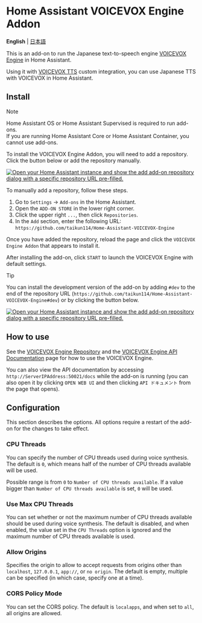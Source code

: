 # Home Assistant VOICEVOX Engine Addon
**English** | [日本語](https://github.com/taikun114/Home-Assistant-VOICEVOX-Engine/blob/main/docs/DOCS-ja.md)

This is an add-on to run the Japanese text-to-speech engine [VOICEVOX Engine](https://github.com/VOICEVOX/voicevox_engine) in Home Assistant.

Using it with [VOICEVOX TTS](https://github.com/taikun114/VOICEVOX-TTS-for-Home-Assistant) custom integration, you can use Japanese TTS with VOICEVOX in Home Assistant.


## Install
>[!NOTE]
> Home Assistant OS or Home Assistant Supervised is required to run add-ons.\
> If you are running Home Assistant Core or Home Assistant Container, you cannot use add-ons.

To install the VOICEVOX Engine Addon, you will need to add a repository. Click the button below or add the repository manually.

[![Open your Home Assistant instance and show the add add-on repository dialog with a specific repository URL pre-filled.](https://my.home-assistant.io/badges/supervisor_add_addon_repository.svg)](https://my.home-assistant.io/redirect/supervisor_add_addon_repository/?repository_url=https%3A%2F%2Fgithub.com%2Ftaikun114%2FHome-Assistant-VOICEVOX-Engine)

To manually add a repository, follow these steps.
1. Go to `Settings` → `Add-ons` in the Home Assistant.
2. Open the `ADD-ON STORE` in the lower right corner.
3. Click the upper right `...`, then click `Repositories`.
4. In the `Add` section, enter the following URL:\
   `https://github.com/taikun114/Home-Assistant-VOICEVOX-Engine`

Once you have added the repository, reload the page and click the `VOICEVOX Engine Addon` that appears to install it.

After installing the add-on, click `START` to launch the VOICEVOX Engine with default settings.

> [!TIP]
> You can install the development version of the add-on by adding `#dev` to the end of the repository URL (`https://github.com/taikun114/Home-Assistant-VOICEVOX-Engine#dev`) or by clicking the button below.
>
> [![Open your Home Assistant instance and show the add add-on repository dialog with a specific repository URL pre-filled.](https://my.home-assistant.io/badges/supervisor_add_addon_repository.svg)](https://my.home-assistant.io/redirect/supervisor_add_addon_repository/?repository_url=https%3A%2F%2Fgithub.com%2Ftaikun114%2FHome-Assistant-VOICEVOX-Engine%23dev)


## How to use
See the [VOICEVOX Engine Repository](https://github.com/VOICEVOX/voicevox_engine) and the [VOICEVOX Engine API Documentation](https://voicevox.github.io/voicevox_engine/api/) page for how to use the VOICEVOX Engine.

You can also view the API documentation by accessing `http://ServerIPAddress:50021/docs` while the add-on is running (you can also open it by clicking `OPEN WEB UI` and then clicking `API ドキュメント` from the page that opens).


## Configuration
This section describes the options. All options require a restart of the add-on for the changes to take effect.

### CPU Threads
You can specify the number of CPU threads used during voice synthesis. The default is `0`, which means half of the number of CPU threads available will be used.

Possible range is from `0` to `Number of CPU threads available`. If a value bigger than `Number of CPU threads available` is set, `0` will be used.

### Use Max CPU Threads
You can set whether or not the maximum number of CPU threads available should be used during voice synthesis. The default is disabled, and when enabled, the value set in the `CPU Threads` option is ignored and the maximum number of CPU threads available is used.

### Allow Origins
Specifies the origin to allow to accept requests from origins other than `localhost`, `127.0.0.1`, `app://`, or `no origin`. The default is empty, multiple can be specified (in which case, specify one at a time).

### CORS Policy Mode
You can set the CORS policy. The default is `localapps`, and when set to `all`, all origins are allowed.
